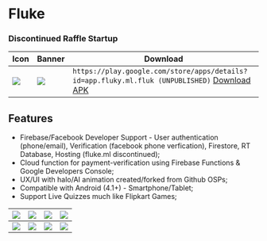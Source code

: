 # Fluke

### Discontinued Raffle Startup 

Icon  | Banner | Download
------------- | ------------- | ------------- 
![](https://github.com/Axeey/Fluke/blob/master/src/main/res/mipmap-xxhdpi/ic_launcher_round.png) | ![](https://github.com/Axeey/Fluke/blob/master/store/banner.png) | ```https://play.google.com/store/apps/details?id=app.fluky.ml.fluk (UNPUBLISHED)``` [Download APK](https://github.com/Axeey/Fluke/blob/master/release/Fluke.apk)

## Features

- Firebase/Facebook Developer Support - User authentication (phone/email), Verification (facebook phone verfication), Firestore, RT Database, Hosting (fluke.ml discontinued);
- Cloud function for payment-verification using Firebase Functions & Google Developers Console;
- UX/UI with halo/AI animation created/forked from Github OSPs;
- Compatible with Android (4.1+) - Smartphone/Tablet;
- Support Live Quizzes much like Flipkart Games;

| ![](https://github.com/Axeey/Fluke/blob/master/store/1.png)  | ![](https://github.com/Axeey/Fluke/blob/master/store/2.png) | ![](https://github.com/Axeey/Fluke/blob/master/store/3.png) | ![](https://github.com/Axeey/Fluke/blob/master/store/4.png) |
| ------------- | ------------- | ------------- | ------------- | 
| ![](https://github.com/Axeey/Fluke/blob/master/store/5.png)  | ![](https://github.com/Axeey/Fluke/blob/master/store/6.png)  | ![](https://github.com/Axeey/Fluke/blob/master/store/7.png)  | ![](https://github.com/Axeey/Fluke/blob/master/store/8.png)  | 



